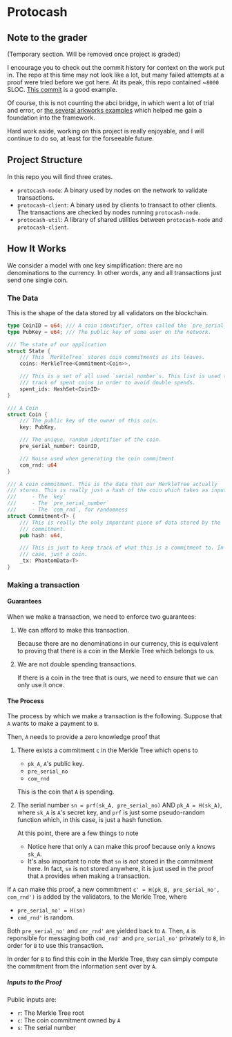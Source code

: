 # Protocash

## Note to the grader

(Temporary section. Will be removed once project is graded)

I encourage you to check out the commit history for context on the work put in.
The repo at this time may not look like a lot, but many failed attempts at a
proof were tried before we got here. At its peak, this repo contained ~`8000`
SLOC. [This
commit](https://github.com/llGaetanll/protocash/tree/46485afc2209190d7b86d68d4b2bf2066460ea98)
is a good example.

Of course, this is not counting the abci bridge, in which went a lot of trial
and error, or [the several arkworks
examples](https://github.com/llGaetanll/arkworks-tests) which helped me gain a
foundation into the framework.

Hard work aside, working on this project is really enjoyable, and I will
continue to do so, at least for the forseeable future.


## Project Structure

In this repo you will find three crates.
- `protocash-node`: A binary used by nodes on the network to validate
   transactions.
- `protocash-client`: A binary used by clients to transact to other clients.
  The transactions are checked by nodes running `protocash-node`.
- `protocash-util`: A library of shared utilities between `protocash-node` and
  `protocash-client`.

## How It Works

We consider a model with one key simplification: there are no denominations to
the currency. In other words, any and all transactions just send one single
coin.

### The Data

This is the shape of the data stored by all validators on the blockchain.

```rs
type CoinID = u64; /// A coin identifier, often called the `pre_serial_number`.
type PubKey = u64; /// The public key of some user on the network.

/// The state of our application
struct State {
    /// This `MerkleTree` stores coin commitments as its leaves.
    coins: MerkleTree<Commitment<Coin>>,

    /// This is a set of all used `serial_number`s. This list is used to keep
    /// track of spent coins in order to avoid double spends.
    spent_ids: HashSet<CoinID>
}

/// A Coin
struct Coin {
    /// The public key of the owner of this coin.
    key: PubKey,

    /// The unique, random identifier of the coin.
    pre_serial_number: CoinID,

    /// Noise used when generating the coin commitment
    com_rnd: u64
}

/// A coin commitment. This is the data that our MerkleTree actually
/// stores. This is really just a hash of the coin which takes as input
///     - The `key`
///     - The `pre_serial_number`
///     - The `com_rnd`, for randomness
struct Commitment<T> {
    /// This is really the only important piece of data stored by the
    /// commitment.
    pub hash: u64,

    /// This is just to keep track of what this is a commitment to. In this
    /// case, just a coin.
    _tx: PhantomData<T>
}
```

### Making a transaction

#### Guarantees

When we make a transaction, we need to enforce two guarantees:
1. We can afford to make this transaction.

    Because there are no denominations in our currency, this is equivalent to
    proving that there is a coin in the Merkle Tree which belongs to us.

2. We are not double spending transactions.

    If there is a coin in the tree that is ours, we need to ensure that we can
    only use it once.

#### The Process

The process by which we make a transaction is the following. Suppose that `A`
wants to make a payment to `B`.

Then, `A` needs to provide a zero knowledge proof that

1. There exists a commitment `c` in the Merkle Tree which opens to
      - `pk_A`, `A`'s public key.
      - `pre_serial_no`
      - `com_rnd`
   
   This is the coin that `A` is spending.

2. The serial number `sn = prf(sk_A, pre_serial_no)` AND `pk_A = H(sk_A)`, where
   `sk_A` is `A`'s secret key, and `prf` is just some pseudo-random function
   which, in this case, is just a hash function.

   At this point, there are a few things to note
   - Notice here that only `A` can make this proof because only `A` knows `sk_A`.
   - It's also important to note that `sn` is *not* stored in the commitment here.
     In fact, `sn` is not stored anywhere, it is just used in the proof that `A`
     provides when making a transaction.

If `A` can make this proof, a new commitment `c' = H(pk_B, pre_serial_no',
com_rnd')` is added by the validators, to the Merkle Tree, where
- `pre_serial_no' = H(sn)`
- `cmd_rnd'` is random.

Both `pre_serial_no'` and `cmr_rnd'` are yielded back to `A`. Then, `A` is
reponsible for messaging both `cmd_rnd'` and `pre_serial_no'` privately to `B`,
in order for `B` to use this transaction.

In order for `B` to find this coin in the Merkle Tree, they can simply compute
the commitment from the information sent over by `A`.

##### Inputs to the Proof

Public inputs are:
- `r`: The Merkle Tree root
- `c`: The coin commitment owned by `A`
- `s`: The serial number

<!-- ##### Questions -->
<!---->
<!-- 1. Assuming that users keep their `pre_serial_number`s private, what's the point -->
<!--    of `com_rnd`? People still can't open commitments unless they know *both* the -->
<!--    public key and the `pre_serial_number` associated with the commitment. -->
<!---->
<!-- 2. If `A` pays `B` via a commitment `c'`, I now completely understand how *both* -->
<!--    `A` and `B` are able to open `c'`, but how *only* `B` can spend it.  -->
<!---->
<!--    My issue now is with `A` tracking when `B` spends `c'`. When `B` wants to spend -->
<!--    `c'`, it makes a proof that it knows `c'` and that `pk_B = H(sk_B)`. So far so -->
<!--    good. The problem now is that `B` needs to reveal a serial_number to avoid -->
<!--    the double spending problem. -->
<!---->
<!--    - If `B` reveals `pre_serial_number'`, then of course `A` knows it, and so `A` -->
<!--      can track `B`. -->
<!---->
<!--    - If `B` reveals `sn' = prf(sk_B, pre_serial_number')`, I now worry that, if `B` -->
<!--      has evil intentions, it could lie and reveal a made-up serial number `sn'` -->
<!--      everytime, and so re-use `c'` over and over again. After all, `B` is the only -->
<!--      one to know `sk_B`, so it could pass off `sn_i = prf(sk_B, pre_serial_number_i)` -->
<!--      as just a different and made-up `pre_serial_number_i` everytime. -->
